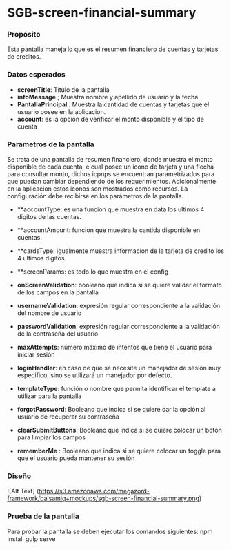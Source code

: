 <h1>SGB-screen-financial-summary</h1>

<h3>Propósito</h3>

Esta pantalla maneja lo que es el resumen financiero de cuentas y tarjetas de creditos.

<h3>Datos esperados</h3>

- **screenTitle**: Título de la pantalla 
- **infoMessage** ; Muestra nombre y apellido de usuario y la fecha
- **PantallaPrincipal** : Muestra la cantidad de cuentas y tarjetas que el usuario posee en la aplicacion.
- **account**: es la opcion de verificar el monto disponible y el tipo de cuenta


<h3>Parametros de la pantalla</h3>

Se trata de una pantalla de resumen financiero, donde muestra el monto disponible de cada cuenta, e cual posee un icono de tarjeta y una flecha para consultar monto, dichos icpnps se encuentran parametrizados para que puedan cambiar dependiendo de los requerimientos. Adicionalmente en la aplicacion estos iconos son mostrados como recursos. La configuración debe recibirse en los parámetros de la pantalla.

- **accountType: es una funcion que muestra en data los ultimos 4 digitos de las cuentas. 
- **accountAmount: funcion que muestra la cantida disponible en cuentas.
- **cardsType: igualmente muestra informacion de la tarjeta de credito los 4 ultimos digitos.
- **screenParams: es todo lo que muestra en el config

- **onScreenValidation**: booleano que indica si se quiere validar el formato de los campos en la pantalla
- **usernameValidation**: expresión regular correspondiente a la validación del nombre de usuario
- **passwordValidation**: expresión regular correspondiente a la validación de la contraseña del usuario
- **maxAttempts**: número máximo de intentos que tiene el usuario para iniciar sesión
- **loginHandler**: en caso de que se necesite un manejador de sesión muy especifico, sino se utilizará un manejador por defecto. 
- **templateType**: función o nombre que permita identificar el template a utilizar para la pantalla
- **forgotPassword**: Booleano que indica si se quiere dar la opción al usuario de recuperar su contraseña
- **clearSubmitButtons**: Booleano que indica si se quiere colocar un botón para limpiar los campos
- **rememberMe** : Booleano que indica si se quiere colocar un toggle para que el usuario pueda mantener su sesión

<h3> Diseño </h3>

![Alt Text] (https://s3.amazonaws.com/megazord-framework/balsamiq+mockups/sgb-screen-financial-summary.png)

<h3> Prueba de la pantalla </h3>
Para probar la pantalla se deben ejecutar los comandos siguientes:
npm install
gulp serve

